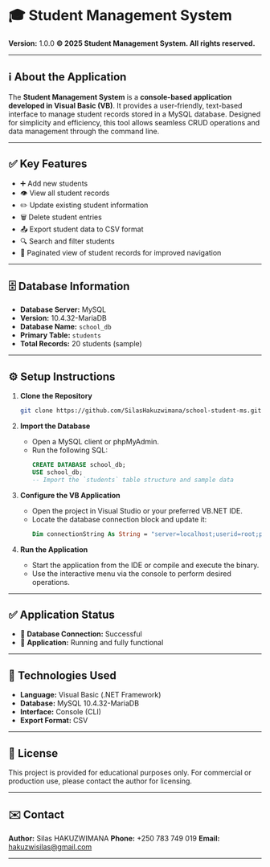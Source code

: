 
# 🎓 Student Management System

**Version:** 1.0.0
**© 2025 Student Management System. All rights reserved.**

---

## ℹ️ About the Application

The **Student Management System** is a **console-based application developed in Visual Basic (VB)**. It provides a user-friendly, text-based interface to manage student records stored in a MySQL database. Designed for simplicity and efficiency, this tool allows seamless CRUD operations and data management through the command line.

---

## ✅ Key Features

- ➕ Add new students
- 👁️ View all student records
- ✏️ Update existing student information
- 🗑️ Delete student entries
- 📤 Export student data to CSV format
- 🔍 Search and filter students
- 📄 Paginated view of student records for improved navigation

---

## 🗄️ Database Information

- **Database Server:** MySQL
- **Version:** 10.4.32-MariaDB
- **Database Name:** `school_db`
- **Primary Table:** `students`
- **Total Records:** 20 students (sample)

---

## ⚙️ Setup Instructions

1. **Clone the Repository**

   ```bash
   git clone https://github.com/SilasHakuzwimana/school-student-ms.git
   ```
2. **Import the Database**

   - Open a MySQL client or phpMyAdmin.
   - Run the following SQL:
     ```sql
     CREATE DATABASE school_db;
     USE school_db;
     -- Import the `students` table structure and sample data
     ```
3. **Configure the VB Application**

   - Open the project in Visual Studio or your preferred VB.NET IDE.
   - Locate the database connection block and update it:
     ```vb
     Dim connectionString As String = "server=localhost;userid=root;password=;database=school_db"
     ```
4. **Run the Application**

   - Start the application from the IDE or compile and execute the binary.
   - Use the interactive menu via the console to perform desired operations.

---

## ✅ Application Status

- 🔌 **Database Connection:** Successful
- 🚀 **Application:** Running and fully functional

---

## 🧰 Technologies Used

- **Language:** Visual Basic (.NET Framework)
- **Database:** MySQL 10.4.32-MariaDB
- **Interface:** Console (CLI)
- **Export Format:** CSV

---

## 📃 License

This project is provided for educational purposes only.
For commercial or production use, please contact the author for licensing.

---

## ✉️ Contact

**Author:** Silas HAKUZWIMANA
**Phone:** +250 783 749 019
**Email:** [hakuzwisilas@gmail.com](mailto:hakuzwisilas@gmail.com)

---
